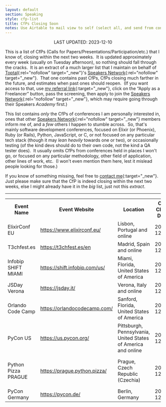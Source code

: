 ```yaml
---
layout: default
section: Speaking
style: cfp-list
title: CfPs Closing Soon
notes: Use Airtable to mail view to self (select all, and send from context menu), copy table from email, remove styling, and update date.
---
```


<center>LAST UPDATED: 2023-12-10</center>

This is a list of CfPs
(Calls for Papers/Presentations/Participation/etc.)
that I know of,
closing within the next two weeks.&nbsp;
It is updated approximately every week
(usually on Tuesday afternoon),
so nothing should fall through the cracks.&nbsp;
It is an extract of a much larger list
that I maintain on behalf of
[Toptal](https://www.toptal.com/#accept-only-candid-coders){:rel="nofollow" target="_new"}'s
[Speakers Network](https://www.toptal.com/community/speakers){:rel="nofollow" target="_new"}.&nbsp;
That one contains past CfPs,
CfPs closing much farther in the future,
and estimates when past ones should reopen.&nbsp;
(If you want access to that, use
[my referral link](https://www.toptal.com/#accept-only-candid-coders){:target="_new"},
click on the “Apply as a Freelancer” button,
pass the screening,
then apply to join the
[Speakers Network](https://www.toptal.com/community/speakers){:rel="nofollow" target="_new"},
which may require going through their Speakers _Academy_ first.)

This list contains _only_
the CfPs of conferences I am personally interested in,
ones that other
[Speakers Network](https://www.toptal.com/community/speakers){:rel="nofollow" target="_new"} members inform me of,
and a _few_ others I happen to stumble across.&nbsp;
So, that's mainly software development conferences,
focused on Elixir (or Phoenix), Ruby (or Rails), Python, JavaScript, or C,
or not focused on any particular tech stack
(though it may _lean heavily_ towards one or two),
or occasionally testing
(of the kind devs should do to their own code,
not the kind a QA tester does).&nbsp;
It usually omits CfPs from conferences
held in places I won't go,
or focused on any particular
methodology, other field of application, other lines of work, etc.&nbsp;
(I won't even mention them here,
lest it mislead people looking for those.)

If you know of something missing, feel free to
[contact me](/contact){:target="_new"}.&nbsp;
Just please make sure that
the CfP is indeed closing within the next two weeks,
else I might already have it in the _big_ list, just not this _extract_.

<hr>

<table>
  <tbody>
    <tr>
      <th>Event Name</th>
      <th>Event Website</th>
      <th>Location</th>
      <th>CFP Close<br>Date</th>
      <th>CFP Close<br>Estimated?</th>
      <th>Event Date</th>
      <th>CFP Link</th>
    </tr>
    <tr>
      <td>ElixirConf EU</td>
      <td><a href="https://www.elixirconf.eu/" target="_blank">https://www.elixirconf.eu/</a></td>
      <td>Lisbon, Portugal and online</td>
      <td>2023-12-10</td>
      <td></td>
      <td>2024-04-18</td>
      <td><a href="https://www.elixirconf.eu/#cft" target="_blank">https://www.elixirconf.eu/#cft</a></td>
    </tr>
    <tr>
      <td>T3chfest.es</td>
      <td><a href="https://t3chfest.es/en" target="_blank">https://t3chfest.es/en</a></td>
      <td>Madrid, Spain and online</td>
      <td>2023-12-13</td>
      <td></td>
      <td>2024-03-14</td>
      <td><a href="https://t3chfest.es/en/call-for-talks/" target="_blank">https://t3chfest.es/en/call-<wbr>for-talks/</a></td>
    </tr>
    <tr>
      <td>Infobip SHIFT MIAMI</td>
      <td><a href="https://shift.infobip.com/us/" target="_blank">https://shift.infobip.com/us/</a></td>
      <td>Miami, Florida, United States of America</td>
      <td>2023-12-15</td>
      <td></td>
      <td>2024-04-23</td>
      <td><a href="https://airtable.com/apphDmd86uwqL6Riw/shrMHCWCVQK5rbHhz" target="_blank">https://airtable.com/<wbr>apphDmd86uwqL6Riw/<wbr>shrMHCWCVQK5rbHhz</a></td>
    </tr>
    <tr>
      <td>JSDay Verona</td>
      <td><a href="https://jsday.it/" target="_blank">https://jsday.it/</a></td>
      <td>Verona, Italy and online</td>
      <td>2023-12-15</td>
      <td></td>
      <td>2024-04-11</td>
      <td><a href="https://2024.jsday.it/welcome/cfp.html" target="_blank">https://2024.jsday.it/welcome/<wbr>cfp.html</a></td>
    </tr>
    <tr>
      <td>Orlando Code Camp</td>
      <td><a href="https://orlandocodecamp.com/" target="_blank">https://orlandocodecamp.com/</a></td>
      <td>Sanford, Florida, United States of America</td>
      <td>2023-12-15</td>
      <td></td>
      <td>2024-02-24</td>
      <td><a href="https://sessionize.com/orlando-code-camp-2024" target="_blank">https://sessionize.com/<wbr>orlando-code-camp-2024</a></td>
    </tr>
    <tr>
      <td>PyCon US</td>
      <td><a href="https://us.pycon.org/" target="_blank">https://us.pycon.org/</a></td>
      <td>Pittsburgh, Pennsylvania, United States of America and online</td>
      <td>2023-12-18</td>
      <td></td>
      <td>2024-05-17</td>
      <td><a href="https://us.pycon.org/2024/speaking/" target="_blank">https://us.pycon.org/2024/<wbr>speaking/</a></td>
    </tr>
    <tr>
      <td>Python Pizza PRAGUE</td>
      <td><a href="https://prague.python.pizza/" target="_blank">https://prague.python.pizza/</a></td>
      <td>Prague, Czech Republic (Czechia)</td>
      <td>2023-12-20</td>
      <td></td>
      <td>2024-02-24</td>
      <td><a href="https://docs.google.com/forms/d/e/1FAIpQLSfaDox_HZ2il0KOoohtYQJxVbhuTlwMFpmbz8bp-WOoLVQlNQ/viewform?usp=sf_link" target="_blank">https://docs.google.com/forms/<wbr>d/e/1FAIpQLSfaDox_<wbr>HZ2il0KOoohtYQJxVbhuTlwMFpmbz8<wbr>bp-WOoLVQlNQ/viewform?usp=sf_<wbr>link</a></td>
    </tr>
    <tr>
      <td>PyCon Germany</td>
      <td><a href="https://pycon.de/" target="_blank">https://pycon.de/</a></td>
      <td>Berlin, Germany</td>
      <td>2023-12-22</td>
      <td></td>
      <td>2024-04-22</td>
      <td><a href="https://2024.pycon.de/blog/call-for-proposals/" target="_blank">https://2024.pycon.de/blog/<wbr>call-for-proposals/</a></td>
    </tr>
  </tbody>
</table>
